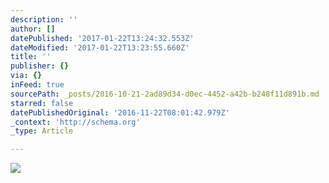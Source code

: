 ```yaml
---
description: ''
author: []
datePublished: '2017-01-22T13:24:32.553Z'
dateModified: '2017-01-22T13:23:55.660Z'
title: ''
publisher: {}
via: {}
inFeed: true
sourcePath: _posts/2016-10-21-2ad89d34-d0ec-4452-a42b-b248f11d891b.md
starred: false
datePublishedOriginal: '2016-11-22T08:01:42.979Z'
_context: 'http://schema.org'
_type: Article

---
```

![](https://the-grid-user-content.s3-us-west-2.amazonaws.com/3bd96d3a-179e-445d-868e-349a90dc758b.jpg)